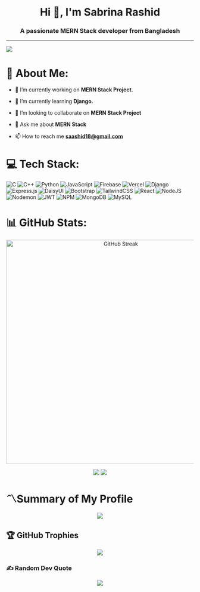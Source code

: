 

<h1 align="center">Hi 👋, I'm Sabrina Rashid</h1>
<h3 align="center">A passionate MERN Stack developer from Bangladesh</h3>


---
[![](https://visitcount.itsvg.in/api?id=sabrinara&icon=9&color=1)](https://visitcount.itsvg.in)

# 💫 About Me:

- 🔭 I’m currently working on **MERN Stack Project.**

- 🌱 I’m currently learning **Django.**

- 👯 I’m looking to collaborate on **MERN Stack Project**

- 💬 Ask me about **MERN Stack**

- 📫 How to reach me **saashid18@gmail.com**


<p align="left">
</p>


# 💻 Tech Stack:
![C](https://img.shields.io/badge/c-%2300599C.svg?style=for-the-badge&logo=c&logoColor=white) ![C++](https://img.shields.io/badge/c++-%2300599C.svg?style=for-the-badge&logo=c%2B%2B&logoColor=white) ![Python](https://img.shields.io/badge/python-3670A0?style=for-the-badge&logo=python&logoColor=ffdd54) ![JavaScript](https://img.shields.io/badge/javascript-%23323330.svg?style=for-the-badge&logo=javascript&logoColor=%23F7DF1E) ![Firebase](https://img.shields.io/badge/firebase-%23039BE5.svg?style=for-the-badge&logo=firebase) ![Vercel](https://img.shields.io/badge/vercel-%23000000.svg?style=for-the-badge&logo=vercel&logoColor=white) ![Django](https://img.shields.io/badge/django-%23092E20.svg?style=for-the-badge&logo=django&logoColor=white) ![Express.js](https://img.shields.io/badge/express.js-%23404d59.svg?style=for-the-badge&logo=express&logoColor=%2361DAFB) ![DaisyUI](https://img.shields.io/badge/daisyui-5A0EF8?style=for-the-badge&logo=daisyui&logoColor=white) ![Bootstrap](https://img.shields.io/badge/bootstrap-%238511FA.svg?style=for-the-badge&logo=bootstrap&logoColor=white) ![TailwindCSS](https://img.shields.io/badge/tailwindcss-%2338B2AC.svg?style=for-the-badge&logo=tailwind-css&logoColor=white) ![React](https://img.shields.io/badge/react-%2320232a.svg?style=for-the-badge&logo=react&logoColor=%2361DAFB) ![NodeJS](https://img.shields.io/badge/node.js-6DA55F?style=for-the-badge&logo=node.js&logoColor=white) ![Nodemon](https://img.shields.io/badge/NODEMON-%23323330.svg?style=for-the-badge&logo=nodemon&logoColor=%BBDEAD) ![JWT](https://img.shields.io/badge/JWT-black?style=for-the-badge&logo=JSON%20web%20tokens) ![NPM](https://img.shields.io/badge/NPM-%23CB3837.svg?style=for-the-badge&logo=npm&logoColor=white) ![MongoDB](https://img.shields.io/badge/MongoDB-%234ea94b.svg?style=for-the-badge&logo=mongodb&logoColor=white) ![MySQL](https://img.shields.io/badge/mysql-%2300000f.svg?style=for-the-badge&logo=mysql&logoColor=white)



# 📊 GitHub Stats:

<div align="center">
<a href="https://git.io/streak-stats">
<img src="https://github-readme-streak-stats.herokuapp.com?user=sabrinara&theme=blux&border_radius=5&background=45%2C000000%2C090757&stroke=1B1CEB&fire=EB0F01" alt="GitHub Streak"  width="600"/></a>
</div>

<div align="center" width="400" height="200" margin-top="30">

![](https://github-readme-stats.vercel.app/api?username=sabrinara&theme=algolia&hide_border=true&include_all_commits=true&count_private=true)
![](https://github-readme-stats.vercel.app/api/top-langs/?username=sabrinara&theme=algolia&hide_border=true&include_all_commits=true&count_private=true&layout=compact)

 </div> 
 
# 〽️Summary of My Profile

<div align="center">

![](http://github-profile-summary-cards.vercel.app/api/cards/profile-details?username=sabrinara&theme=transparent)

 </div> 
 
## 🏆 GitHub Trophies

<div align="center">
 
![](https://github-profile-trophy.vercel.app/?username=sabrinara&theme=buddhism&no-frame=false&no-bg=true&margin-w=5)

</div>


### ✍️ Random Dev Quote

<div align="center">
 
![](https://quotes-github-readme.vercel.app/api?type=horizontal&theme=tokyonight)

</div>






